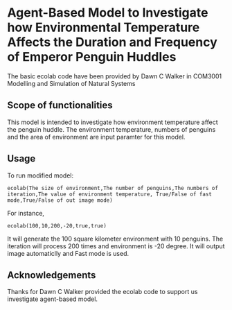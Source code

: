 #  Agent-Based Model to Investigate how Environmental Temperature Affects the Duration and Frequency of Emperor Penguin Huddles <br/>
The basic ecolab code have been provided by Dawn C Walker in COM3001 Modelling and Simulation of Natural Systems<br/>

## Scope of functionalities 
This model is intended to investigate how environment temperature affect the penguin huddle. The environment temperature, numbers of penguins and the area of environment are input paramter for this model.

## Usage
To run modified model:<br/>

```
ecolab(The size of environment,The number of penguins,The numbers of iteration,The value of environment temperature, True/False of fast mode,True/False of out image mode)
```
For instance,
```
ecolab(100,10,200,-20,true,true)
```
It will generate the 100 square kilometer environment with 10 penguins. The iteration will process 200 times and environment is -20 degree. It will output image automaticlly and Fast mode is used.

## Acknowledgements
Thanks for Dawn C Walker provided the ecolab code to support us investigate agent-based model.
